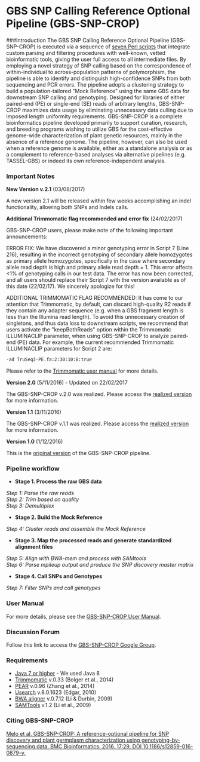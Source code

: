 # GBS SNP Calling Reference Optional Pipeline (GBS-SNP-CROP)

###Introduction
The GBS SNP Calling Reference Optional Pipeline (GBS-SNP-CROP) is executed via a sequence of [seven Perl scripts][4] that integrate custom parsing and filtering procedures with well-known, vetted bioinformatic tools, giving the user full access to all intermediate files. By employing a novel strategy of SNP calling based on the correspondence of within-individual to across-population patterns of polymorphism, the pipeline is able to identify and distinguish high-confidence SNPs from both sequencing and PCR errors. The pipeline adopts a clustering strategy to build a population-tailored "Mock Reference" using the same GBS data for downstream SNP calling and genotyping. Designed for libraries of either paired-end (PE) or single-end (SE) reads of arbitrary lengths, GBS-SNP-CROP maximizes data usage by eliminating unnecessary data culling due to imposed length uniformity requirements. GBS-SNP-CROP is a complete bioinformatics pipeline developed primarily to support curation, research, and breeding programs wishing to utilize GBS for the cost-effective genome-wide characterization of plant genetic resources, mainly in the absence of a reference genome. The pipeline, however, can also be used when a reference genome is available, either as a standalone analysis or as a complement to reference-based analyses via alternative pipelines (e.g. TASSEL-GBS) or indeed its own reference-independent analysis.

### Important Notes
**New Version v.2.1** (03/08/2017)

A new version 2.1 will be released within few weeks accomplishing an indel functionality, allowing both SNPs and Indels calls.

**Additional Trimmomatic flag recommended and error fix** (24/02/2017)

GBS-SNP-CROP users, please make note of the following important announcements:

ERROR FIX: We have discovered a minor genotyping error in Script 7 (Line 216), resulting in the incorrect genotyping of secondary allele homozygotes as primary allele homozygotes, specifically in the case where secondary allele read depth is high and primary allele read depth = 1.  This error affects <1% of genotyping calls in our test data. The error has now been corrected, and all users should replace their Script 7 with the version available as of this date (22/02/17). We sincerely apologize for this!

ADDITIONAL TRIMMOMATIC FLAG RECOMMENDED: It has come to our attention that Trimmomatic, by default, can discard high-quality R2 reads if they contain any adapter sequence (e.g. when a GBS fragment length is less than the Illumina read length).  To avoid this unnecessary creation of singletons, and thus data loss to downstream scripts, we recommend that users activate the "keepBothReads" option within the Trimmomatic ILLUMINACLIP parameter, when using GBS-SNP-CROP to analyze paired-end (PE) data.
For example, the current recommended Trimmomatic ILLUMINACLIP parameters for Script 2 are:

```bash
-ad TruSeq3-PE.fa:2:30:10:8:true
```

Please refer to the [Trimmomatic user manual][15] for more details. 

**Version 2.0** (5/11/2016) - Updated on 22/02/2017

The GBS-SNP-CROP v.2.0 was realized. Please access the [realized version][14] for more information.

**Version 1.1** (3/11/2016)

The GBS-SNP-CROP v.1.1 was realized. Please access the [realized version][13] for more information.

**Version 1.0** (1/12/2016)

This is the [original version][12] of the GBS-SNP-CROP pipeline.

### Pipeline workflow
* **Stage 1. Process the raw GBS data**

*Step 1: Parse the raw reads*  
*Step 2: Trim based on quality*   
*Step 3: Demultiplex*

* **Stage 2. Build the Mock Reference** 

*Step 4: Cluster reads and assemble the Mock Reference*

* **Stage 3. Map the processed reads and generate standardized alignment files**

*Step 5: Align with BWA-mem and process with SAMtools*  
*Step 6: Parse mpileup output and produce the SNP discovery master matrix*

* **Stage 4. Call SNPs and Genotypes**

*Step 7: Filter SNPs and call genotypes*

### User Manual
For more details, please see the [GBS-SNP-CROP User Manual][2].

### Discussion Forum
Follow this link to access the [GBS-SNP-CROP Google Group][5].

### Requirements
* [Java 7 or higher][6] - We used Java 8
* [Trimmomatic][7] v.0.33 (Bolger et al., 2014)
* [PEAR][8] v.0.96 (Zhang et al., 2014)
* [Usearch][9] v.8.0.1623 (Edgar, 2010)
* [BWA aligner][10] v.0.7.12 (Li & Durbin, 2009)
* [SAMTools][11] v.1.2 (Li et al., 2009)

### Citing GBS-SNP-CROP
[Melo et al. GBS-SNP-CROP: A reference-optional pipeline for SNP discovery and plant germplasm characterization using genotyping-by-sequencing data. BMC Bioinformatics. 2016. 17:29. DOI 10.1186/s12859-016-0879-y.][1]

[1]:https://bmcbioinformatics.biomedcentral.com/articles/10.1186/s12859-016-0879-y
[2]:https://github.com/halelab/GBS-SNP-CROP/wiki
[3]:http://www.halelab.org
[4]:https://github.com/halelab/GBS-SNP-CROP/tree/master/GBS-SNP-CROP-scripts
[5]:https://groups.google.com/forum/#!forum/gbs-snp-crop
[6]:https://www.java.com/en/
[7]:http://www.usadellab.org/cms/?page=trimmomatic
[8]:http://sco.h-its.org/exelixis/web/software/pear/
[9]: http://www.drive5.com/usearch/
[10]:http://bio-bwa.sourceforge.net
[11]:http://samtools.sourceforge.net
[12]:https://github.com/halelab/GBS-SNP-CROP/releases/tag/v.1.0
[13]:https://github.com/halelab/GBS-SNP-CROP/releases/tag/v.1.1
[14]:https://github.com/halelab/GBS-SNP-CROP/releases/tag/v.2.0
[15]:http://www.usadellab.org/cms/uploads/supplementary/Trimmomatic/TrimmomaticManual_V0.32.pdf
